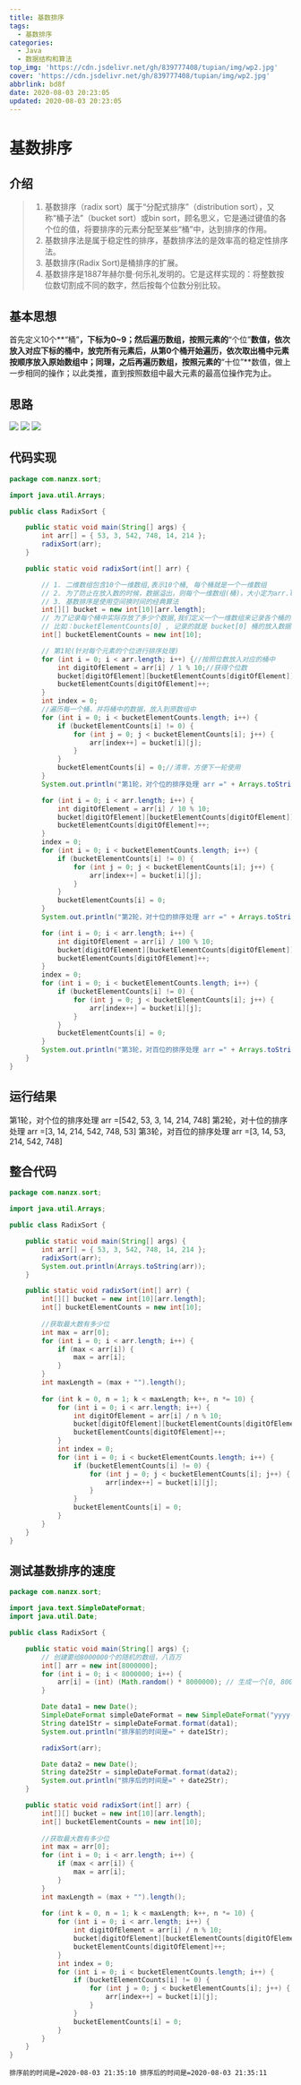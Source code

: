 ```yaml
---
title: 基数排序
tags:
  - 基数排序
categories:
  - Java
  - 数据结构和算法
top_img: 'https://cdn.jsdelivr.net/gh/839777408/tupian/img/wp2.jpg'
cover: 'https://cdn.jsdelivr.net/gh/839777408/tupian/img/wp2.jpg'
abbrlink: bd8f
date: 2020-08-03 20:23:05
updated: 2020-08-03 20:23:05
---
```


# 基数排序

## 介绍

> 1. 基数排序（radix sort）属于“分配式排序”（distribution sort），又称“桶子法”（bucket sort）或bin sort，顾名思义，它是通过键值的各个位的值，将要排序的元素分配至某些“桶”中，达到排序的作用。
> 2. 基数排序法是属于稳定性的排序，基数排序法的是效率高的稳定性排序法。
> 3. 基数排序(Radix Sort)是桶排序的扩展。
> 4. 基数排序是1887年赫尔曼·何乐礼发明的。它是这样实现的：将整数按位数切割成不同的数字，然后按每个位数分别比较。

## 基本思想

首先定义10个**“桶”**，下标为0~9；然后遍历数组，按照元素的**“个位”**数值，依次放入对应下标的桶中，放完所有元素后，从第0个桶开始遍历，依次取出桶中元素按顺序放入原始数组中；同理，之后再遍历数组，按照元素的**“十位”**数值，做上一步相同的操作；以此类推，直到按照数组中最大元素的最高位操作完为止。

## 思路

![](https://cdn.jsdelivr.net/gh/839777408/tupian/blog/20220706215707.png)
![](https://cdn.jsdelivr.net/gh/839777408/tupian/blog/20220706215708.png)
![](https://cdn.jsdelivr.net/gh/839777408/tupian/blog/20220706215709.png)

## 代码实现

```java
package com.nanzx.sort;

import java.util.Arrays;

public class RadixSort {

	public static void main(String[] args) {
		int arr[] = { 53, 3, 542, 748, 14, 214 };
		radixSort(arr);
	}

	public static void radixSort(int[] arr) {

		// 1. 二维数组包含10个一维数组,表示10个桶, 每个桶就是一个一维数组
		// 2. 为了防止在放入数的时候，数据溢出，则每个一维数组(桶)，大小定为arr.length
		// 3. 基数排序是使用空间换时间的经典算法
		int[][] bucket = new int[10][arr.length];
		// 为了记录每个桶中实际存放了多少个数据,我们定义一个一维数组来记录各个桶的每次放入的数据个数
		// 比如：bucketElementCounts[0] , 记录的就是 bucket[0] 桶的放入数据个数
		int[] bucketElementCounts = new int[10];

		// 第1轮(针对每个元素的个位进行排序处理)
		for (int i = 0; i < arr.length; i++) {//按照位数放入对应的桶中
			int digitOfElement = arr[i] / 1 % 10;//获得个位数
			bucket[digitOfElement][bucketElementCounts[digitOfElement]] = arr[i];
			bucketElementCounts[digitOfElement]++;
		}
		int index = 0;
		//遍历每一个桶，并将桶中的数据，放入到原数组中
		for (int i = 0; i < bucketElementCounts.length; i++) {
			if (bucketElementCounts[i] != 0) {
				for (int j = 0; j < bucketElementCounts[i]; j++) {
					arr[index++] = bucket[i][j];
				}
			}
			bucketElementCounts[i] = 0;//清零，方便下一轮使用
		}
		System.out.println("第1轮，对个位的排序处理 arr =" + Arrays.toString(arr));

		for (int i = 0; i < arr.length; i++) {
			int digitOfElement = arr[i] / 10 % 10;
			bucket[digitOfElement][bucketElementCounts[digitOfElement]] = arr[i];
			bucketElementCounts[digitOfElement]++;
		}
		index = 0;
		for (int i = 0; i < bucketElementCounts.length; i++) {
			if (bucketElementCounts[i] != 0) {
				for (int j = 0; j < bucketElementCounts[i]; j++) {
					arr[index++] = bucket[i][j];
				}
			}
			bucketElementCounts[i] = 0;
		}
		System.out.println("第2轮，对十位的排序处理 arr =" + Arrays.toString(arr));

		for (int i = 0; i < arr.length; i++) {
			int digitOfElement = arr[i] / 100 % 10;
			bucket[digitOfElement][bucketElementCounts[digitOfElement]] = arr[i];
			bucketElementCounts[digitOfElement]++;
		}
		index = 0;
		for (int i = 0; i < bucketElementCounts.length; i++) {
			if (bucketElementCounts[i] != 0) {
				for (int j = 0; j < bucketElementCounts[i]; j++) {
					arr[index++] = bucket[i][j];
				}
			}
			bucketElementCounts[i] = 0;
		}
		System.out.println("第3轮，对百位的排序处理 arr =" + Arrays.toString(arr));
	}
}

```

## 运行结果

第1轮，对个位的排序处理 arr =[542, 53, 3, 14, 214, 748]
第2轮，对十位的排序处理 arr =[3, 14, 214, 542, 748, 53]
第3轮，对百位的排序处理 arr =[3, 14, 53, 214, 542, 748]

## 整合代码

```java
package com.nanzx.sort;

import java.util.Arrays;

public class RadixSort {

	public static void main(String[] args) {
		int arr[] = { 53, 3, 542, 748, 14, 214 };
		radixSort(arr);
		System.out.println(Arrays.toString(arr));
	}

	public static void radixSort(int[] arr) {
		int[][] bucket = new int[10][arr.length];
		int[] bucketElementCounts = new int[10];
		
		//获取最大数有多少位
		int max = arr[0];
		for (int i = 0; i < arr.length; i++) {
			if (max < arr[i]) {
				max = arr[i];
			}
		}
		int maxLength = (max + "").length();
        
		for (int k = 0, n = 1; k < maxLength; k++, n *= 10) {
			for (int i = 0; i < arr.length; i++) {
				int digitOfElement = arr[i] / n % 10;
				bucket[digitOfElement][bucketElementCounts[digitOfElement]] = arr[i];
				bucketElementCounts[digitOfElement]++;
			}
			int index = 0;
			for (int i = 0; i < bucketElementCounts.length; i++) {
				if (bucketElementCounts[i] != 0) {
					for (int j = 0; j < bucketElementCounts[i]; j++) {
						arr[index++] = bucket[i][j];
					}
				}
				bucketElementCounts[i] = 0;
			}
		}
	}
}
```

## 测试基数排序的速度

```java
package com.nanzx.sort;

import java.text.SimpleDateFormat;
import java.util.Date;

public class RadixSort {

	public static void main(String[] args) {;
		// 创建要给8000000个的随机的数组，八百万
		int[] arr = new int[8000000];
		for (int i = 0; i < 8000000; i++) {
			arr[i] = (int) (Math.random() * 8000000); // 生成一个[0, 8000000) 数
		}

		Date data1 = new Date();
		SimpleDateFormat simpleDateFormat = new SimpleDateFormat("yyyy-MM-dd HH:mm:ss");
		String date1Str = simpleDateFormat.format(data1);
		System.out.println("排序前的时间是=" + date1Str);

		radixSort(arr);

		Date data2 = new Date();
		String date2Str = simpleDateFormat.format(data2);
		System.out.println("排序后的时间是=" + date2Str);
	}

	public static void radixSort(int[] arr) {
		int[][] bucket = new int[10][arr.length];
		int[] bucketElementCounts = new int[10];
		
		//获取最大数有多少位
		int max = arr[0];
		for (int i = 0; i < arr.length; i++) {
			if (max < arr[i]) {
				max = arr[i];
			}
		}
		int maxLength = (max + "").length();
        
		for (int k = 0, n = 1; k < maxLength; k++, n *= 10) {
			for (int i = 0; i < arr.length; i++) {
				int digitOfElement = arr[i] / n % 10;
				bucket[digitOfElement][bucketElementCounts[digitOfElement]] = arr[i];
				bucketElementCounts[digitOfElement]++;
			}
			int index = 0;
			for (int i = 0; i < bucketElementCounts.length; i++) {
				if (bucketElementCounts[i] != 0) {
					for (int j = 0; j < bucketElementCounts[i]; j++) {
						arr[index++] = bucket[i][j];
					}
				}
				bucketElementCounts[i] = 0;
			}
		}
	}
}
```

`排序前的时间是=2020-08-03 21:35:10
排序后的时间是=2020-08-03 21:35:11`